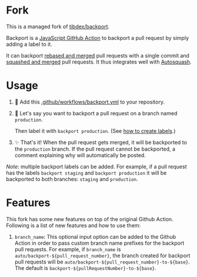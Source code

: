 # Fork

This is a managed fork of [tibdex/backport](https://github.com/tibdex/backport).

Backport is a [JavaScript GitHub Action](https://help.github.com/en/articles/about-actions#javascript-actions) to backport a pull request by simply adding a label to it.

It can backport [rebased and merged](https://help.github.com/en/github/collaborating-with-issues-and-pull-requests/about-pull-request-merges#rebase-and-merge-your-pull-request-commits) pull requests with a single commit and [squashed and merged](https://help.github.com/en/github/collaborating-with-issues-and-pull-requests/about-pull-request-merges#squash-and-merge-your-pull-request-commits) pull requests.
It thus integrates well with [Autosquash](https://github.com/marketplace/actions/autosquash).

# Usage

1.  :electric_plug: Add this [.github/workflows/backport.yml](.github/workflows/backport.yml) to your repository.

2.  :speech_balloon: Let's say you want to backport a pull request on a branch named `production`.

    Then label it with `backport production`. (See [how to create labels](https://help.github.com/articles/creating-a-label/).)

3.  :sparkles: That's it! When the pull request gets merged, it will be backported to the `production` branch.
    If the pull request cannot be backported, a comment explaining why will automatically be posted.

_Note:_ multiple backport labels can be added.
For example, if a pull request has the labels `backport staging` and `backport production` it will be backported to both branches: `staging` and `production`.

# Features

This fork has some new features on top of the original Github Action. Following is a list of new features and how to use them:

1. `branch_name`: This optional input option can be added to the Github Action in order to pass custom branch name prefixes for the backport pull requests. For example, if `branch_name` is `auto/backport-${pull_request_number}`, the branch created for backport pull requests will be `auto/backport-${pull_request_number}-to-${base}`. The default is `backport-${pullRequestNumber}-to-${base}`.
